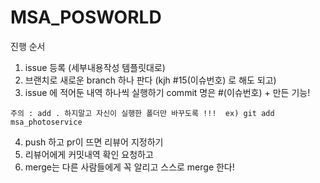 # MSA_POSWORLD

진행 순서
1. issue 등록 (세부내용작성 템플릿대로)
2. 브랜치로 새로운 branch 하나 판다 (kjh #15(이슈번호) 로 해도 되고) 
3. issue 에 적어둔 내역 하나씩 실행하기 commit 명은 #(이슈번호) + 만든 기능!

 `주의 : add . 하지말고 자신이 실행한 폴더만 바꾸도록 !!!  ex) git add msa_photoservice `

4. push 하고 pr이 뜨면 리뷰어 지정하기
5. 리뷰어에게 커밋내역 확인 요청하고
6. merge는 다른 사람들에게 꼭 알리고 스스로 merge 한다!
